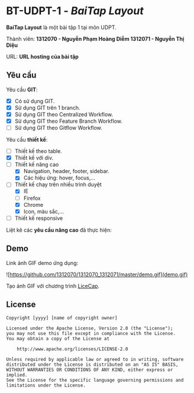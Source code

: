 # BT-UDPT-1 - *BaiTap Layout*

**BaiTap Layout** là một bài tập 1 tại môn UDPT.

Thành viên: **1312070 - Nguyễn Phạm Hoàng Diễm
              1312071 - Nguyễn Thị Diệu**

URL: **URL hosting của bài tập**

## Yêu cầu

Yêu cầu **GIT**:

* [X] Có sử dụng GIT.
* [X] Sử dụng GIT trên 1 branch.
* [X] Sử dụng GIT theo Centralized Workflow.
* [X] Sử dụng GIT theo Feature Branch Workflow.
* [ ] Sử dụng GIT theo Gitflow Workflow.

Yêu cầu **thiết kế**:

* [ ] Thiết kế theo table.
* [X] Thiết kế với div.
* [ ] Thiết kế nâng cao
    * [X] Navigation, header, footer, sidebar.
    * [X] Các hiệu ứng: hover, focus,...
* [ ] Thiết kế chạy trên nhiều trình duyệt
    * [X] IE
    * [ ] Firefox
    * [X] Chrome
    * [X] Icon, màu sắc,...
* [ ] Thiết kế responsive

Liệt kê các **yêu cầu nâng cao** đã thực hiện:


## Demo

Link ảnh GIF demo ứng dụng:

![https://github.com/1312070/1312070_1312071/master/demo.gif](demo.gif)

Tạo ảnh GIF với chương trình [LiceCap](http://www.cockos.com/licecap/).


## License

    Copyright [yyyy] [name of copyright owner]

    Licensed under the Apache License, Version 2.0 (the "License");
    you may not use this file except in compliance with the License.
    You may obtain a copy of the License at

        http://www.apache.org/licenses/LICENSE-2.0

    Unless required by applicable law or agreed to in writing, software
    distributed under the License is distributed on an "AS IS" BASIS,
    WITHOUT WARRANTIES OR CONDITIONS OF ANY KIND, either express or implied.
    See the License for the specific language governing permissions and
    limitations under the License.
